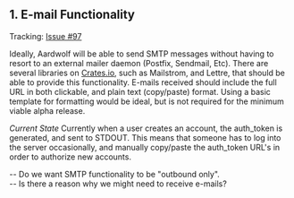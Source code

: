 ## 1.  E-mail Functionality

Tracking: [Issue #97](https://github.com/BanjoFox/aardwolf/issues/87)

Ideally, Aardwolf will be able to send SMTP messages without having to resort to an external mailer daemon (Postfix, Sendmail, Etc).  There are several libraries on [Crates.io](https://crates.io), such as Mailstrom, and Lettre, that should be able to provide this functionality.  E-mails received should include the full URL in both clickable, and plain text (copy/paste) format.  Using a basic template for formatting would be ideal, but is not required for the minimum viable alpha release.

*Current State*
Currently when a user creates an account, the auth_token is generated, and sent to STDOUT.  This means that someone has to log into the server occasionally, and manually copy/paste the auth_token URL's in order to authorize new accounts.  

-- Do we want SMTP functionality to be "outbound only".  
-- Is there a reason why we might need to receive e-mails?
